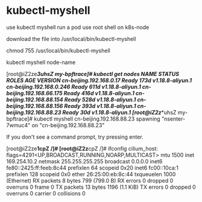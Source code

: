 # kubectl-myshell
use kubectl myshell run a pod use root shell on k8s-node 

download the file into /usr/local/bin/kubectl-myshell

chmod 755 /usr/local/bin/kubectl-myshell

kubectl myshell node-name

[root@iZ2ze***3uhsZ my-bpftrace]# kubectl get nodes
NAME                        STATUS   ROLES    AGE    VERSION
cn-beijing.192.168.0.17     Ready    <none>   173d   v1.18.8-aliyun.1
cn-beijing.192.168.0.246    Ready    <none>   611d   v1.18.8-aliyun.1
cn-beijing.192.168.66.175   Ready    <none>   416d   v1.18.8-aliyun.1
cn-beijing.192.168.88.154   Ready    <none>   528d   v1.18.8-aliyun.1
cn-beijing.192.168.88.156   Ready    <none>   393d   v1.18.8-aliyun.1
cn-beijing.192.168.88.23    Ready    <none>   30d    v1.18.8-aliyun.1
[root@iZ2z****uhsZ my-bpftrace]# kubectl myshell cn-beijing.192.168.88.23
spawning "nsenter-7wmuc4" on "cn-beijing.192.168.88.23"

If you don't see a command prompt, try pressing enter.

[root@iZ2ze****1cpZ /]# 
[root@iZ2z****cpZ /]# ifconfig
cilium_host: flags=4291<UP,BROADCAST,RUNNING,NOARP,MULTICAST>  mtu 1500
        inet 169.254.10.2  netmask 255.255.255.255  broadcast 0.0.0.0
        inet6 fe80::2425:ff:feeb:8c44  prefixlen 64  scopeid 0x20<link>
        inet6 fc00::10ca:1  prefixlen 128  scopeid 0x0<global>
        ether 26:25:00:eb:8c:44  txqueuelen 1000  (Ethernet)
        RX packets 8  bytes 799 (799.0 B)
        RX errors 0  dropped 0  overruns 0  frame 0
        TX packets 13  bytes 1196 (1.1 KiB)
        TX errors 0  dropped 0 overruns 0  carrier 0  collisions 0
